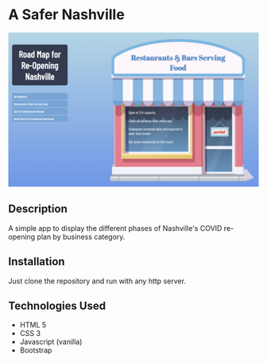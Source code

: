 # A Safer Nashville

![Screen Shot](a-safer-nashville-ss.png)

## Description
A simple app to display the different phases of Nashville's COVID re-opening plan by business category. 

## Installation
Just clone the repository and run with any http server. 

## Technologies Used
* HTML 5
* CSS 3
* Javascript (vanilla)
* Bootstrap
